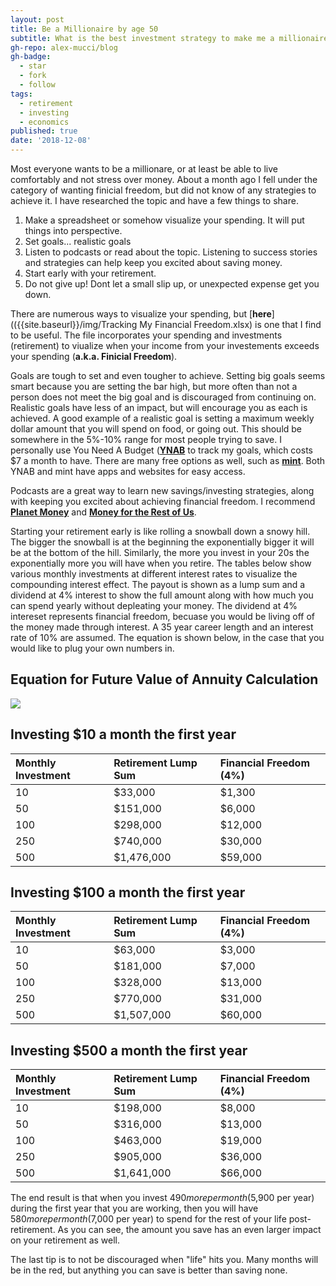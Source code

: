 ```yaml
---
layout: post
title: Be a Millionaire by age 50
subtitle: What is the best investment strategy to make me a millionaire?
gh-repo: alex-mucci/blog
gh-badge:
  - star
  - fork
  - follow
tags:
  - retirement
  - investing
  - economics
published: true
date: '2018-12-08'
---
```


  Most everyone wants to be a millionare, or at least be able to live comfortably and not stress over money. About a month ago I fell under the category of wanting finicial freedom, but did not know of any strategies to achieve it. I have researched the topic and have a few things to share.

1) Make a spreadsheet or somehow visualize your spending. It will put things into perspective. 
2) Set goals... realistic goals
3) Listen to podcasts or read about the topic. Listening to success stories and strategies can help keep you excited about saving money.
4) Start early with your retirement.
5) Do not give up! Dont let a small slip up, or unexpected expense get you down.

  There are numerous ways to visualize your spending, but [**here**](({{site.baseurl}}/img/Tracking My Financial Freedom.xlsx) is one that I find to be useful. The file incorporates your spending and investments (retirement) to viualize when your income from your investements exceeds your spending (**a.k.a. Finicial Freedom**). 

  Goals are tough to set and even tougher to achieve. Setting big goals seems smart because you are setting the bar high, but more often than not a person does not meet the big goal and is discouraged from continuing on. Realistic goals have less of an impact, but will encourage you as each is achieved. A good example of a realistic goal is setting a maximum weekly dollar amount that you will spend on food, or going out. This should be somewhere in the 5%-10% range for most people trying to save. I personally use You Need A Budget ([**YNAB**](https://www.youneedabudget.com/) to track my goals, which costs $7 a month to have. There are many free options as well, such as [**mint**](https://www.mint.com/). Both YNAB and mint have apps and websites for easy access. 

  Podcasts are a great way to learn new savings/investing strategies, along with keeping you excited about achieving financial freedom. I recommend [**Planet Money**](https://www.npr.org/podcasts/510289/planet-money) and [**Money for the Rest of Us**](https://moneyfortherestofus.com/episodes/). 

  Starting your retirement early is like rolling a snowball down a snowy hill. The bigger the snowball is at the beginning the exponentially bigger it will be at the bottom of the hill. Similarly, the more you invest in your 20s the exponentially more you will have when you retire. The tables below show various monthly investments at different interest rates to visualize the compounding interest effect. The payout is shown as a lump sum and a dividend at 4% interest to show the full amount along with how much you can spend yearly without depleating your money. The dividend at 4% intereset represents financial freedom, becuase you would be living off of the money made through interest. A 35 year career length and an interest rate of 10% are assumed. The equation is shown below, in the case that you would like to plug your own numbers in. 

## Equation for Future Value of Annuity Calculation
![]({{site.baseurl}}/annuity_calculation.JPG)
  

## Investing $10 a month the first year
| Monthly Investment | Retirement Lump Sum | Financial Freedom (4%) |
| :------ |:--- | :--- |
| 10 | $33,000 | $1,300 |
| 50 | $151,000 | $6,000 |
| 100 | $298,000 | $12,000 |
| 250 | $740,000 | $30,000 |
| 500 | $1,476,000 | $59,000 |


## Investing $100 a month the first year
| Monthly Investment | Retirement Lump Sum | Financial Freedom (4%) |
| :------ |:--- | :--- |
| 10 | $63,000 | $3,000 |
| 50 | $181,000 | $7,000 |
| 100 | $328,000 | $13,000 |
| 250 | $770,000 | $31,000 |
| 500 | $1,507,000 | $60,000 |

## Investing $500 a month the first year
| Monthly Investment | Retirement Lump Sum | Financial Freedom (4%) |
| :------ |:--- | :--- |
| 10 | $198,000 | $8,000 |
| 50 | $316,000 | $13,000 |
| 100 | $463,000 | $19,000 |
| 250 | $905,000 | $36,000 |
| 500 | $1,641,000 | $66,000 |

The end result is that when you invest $490 more per month ($5,900 per year) during the first year that you are working, then you will have $580 more per month ($7,000 per year) to spend for the rest of your life post-retirement. As you can see, the amount you save has an even larger impact on your retirement as well.

The last tip is to not be discouraged when "life" hits you. Many months will be in the red, but anything you can save is better than saving none. 






